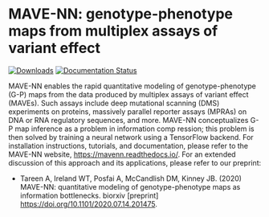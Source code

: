 MAVE-NN: genotype-phenotype maps from multiplex assays of variant effect
========================================================================

[![Downloads](https://static.pepy.tech/personalized-badge/mavenn?period=total&units=international_system&left_color=black&right_color=blue&left_text=Downloads)](https://pepy.tech/project/mavenn)
[![Documentation Status](https://readthedocs.org/projects/mavenn/badge/?version=latest)](https://mavenn.readthedocs.io/en/latest/?badge=latest)


MAVE-NN enables the rapid quantitative modeling of genotype-phenotype (G-P) maps from the data produced by multiplex assays of variant effect (MAVEs). Such assays include deep mutational scanning (DMS) experiments on proteins, massively parallel reporter assays (MPRAs) on DNA or RNA regulatory sequences, and more. MAVE-NN conceptualizes G-P map inference as a problem in information comp ression; this problem is then solved by training a neural network using a TensorFlow backend. For installation instructions, tutorials, and documentation, please refer to the MAVE-NN website, https://mavenn.readthedocs.io/. For an extended discussion of this approach and its applications, please refer to our preprint:

* Tareen A, Ireland WT, Posfai A, McCandlish DM, Kinney JB. (2020) MAVE-NN: quantitative modeling of genotype-phenotype maps as information bottlenecks. biorxiv [preprint] https://doi.org/10.1101/2020.07.14.201475.
